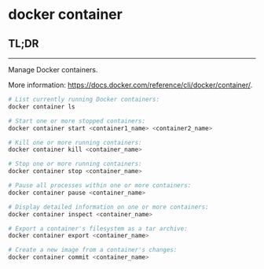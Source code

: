 # docker container

## **TL;DR**
---

Manage Docker containers.

More information: <https://docs.docker.com/reference/cli/docker/container/>.


```sh
# List currently running Docker containers:
docker container ls

# Start one or more stopped containers:
docker container start <container1_name> <container2_name>

# Kill one or more running containers:
docker container kill <container_name>

# Stop one or more running containers:
docker container stop <container_name>

# Pause all processes within one or more containers:
docker container pause <container_name>

# Display detailed information on one or more containers:
docker container inspect <container_name>

# Export a container's filesystem as a tar archive:
docker container export <container_name>

# Create a new image from a container's changes:
docker container commit <container_name>
```